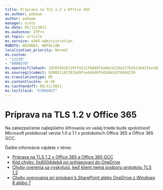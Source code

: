 ```yaml
---
title: Príprava na TLS 1.2 v Office 365
ms.author: pebaum
author: pebaum
manager: scotv
ms.date: 05/13/2021
ms.audience: ITPro
ms.topic: article
ms.service: o365-administration
ROBOTS: NOINDEX, NOFOLLOW
localization_priority: Normal
ms.custom:
- "11220"
- "9006570"
ms.openlocfilehash: 1d5876918729ffe531f0d8973a98cb219a3776241344335a10b4cde4d0775a99
ms.sourcegitcommit: 920051182781bd97ce4d4d6fbd268cb37b84d239
ms.translationtype: MT
ms.contentlocale: sk-SK
ms.lasthandoff: 08/11/2021
ms.locfileid: "57891017"
---
```

# <a name="preparing-for-tls-12-in-office-365"></a>Príprava na TLS 1.2 v Office 365

Na zabezpečenie najlepšieho šifrovania vo vašej triede bude spoločnosť Microsoft preklikovať verzie 1.0 a 1.1 v protokoloch Office 365 a Office 365 GCC. 

Ďalšie informácie nájdete v téme:

- [Príprava na TLS 1.2 v Office 365 a Office 365 GCC](https://docs.microsoft.com/microsoft-365/compliance/prepare-tls-1.2-in-office-365)
- [Kód chyby: 0x8004deb4 pri prihlasovaní do OneDrive](https://support.microsoft.com/office/error-code-0x8004deb4-when-signing-in-to-onedrive-e8a8d97c-a87e-4dda-a67e-bae4fef05dcb)
- [Chyby overenia sa vyskytujú, keď klient nemá podporu protokolu TLS 1.2](https://docs.microsoft.com/sharepoint/troubleshoot/administration/authentication-errors-tls12-support)
- [Chyby overovania pri pripájaní k SharePoint alebo OneDrive z Windows 8 alebo 7](https://docs.microsoft.com/sharepoint/troubleshoot/administration/authentication-errors-windows7)